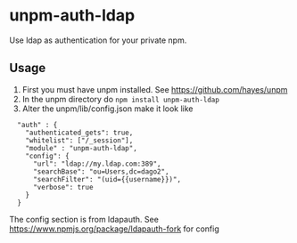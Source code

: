 unpm-auth-ldap
==============

Use ldap as authentication for your private npm.

Usage
-----

1. First you must have unpm installed. See https://github.com/hayes/unpm
2. In the unpm directory do `npm install unpm-auth-ldap`
3. Alter the unpm/lib/config.json make it look like

```
  "auth" : {
    "authenticated_gets": true,
    "whitelist": ["/_session"],
    "module" : "unpm-auth-ldap",
    "config": {
      "url": "ldap://my.ldap.com:389",
      "searchBase": "ou=Users,dc=dago2",
      "searchFilter": "(uid={{username}})",
      "verbose": true
    }
  }
```

The config section is from ldapauth. See https://www.npmjs.org/package/ldapauth-fork for config

